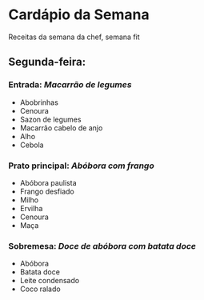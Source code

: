 # Cardápio da Semana 

Receitas da semana da chef, semana fit

## Segunda-feira:
### Entrada: *Macarrão de legumes*

* Abobrinhas
* Cenoura 
* Sazon de legumes
* Macarrão cabelo de anjo 
* Alho 
* Cebola 

### Prato principal: *Abóbora com frango*

* Abóbora paulista
* Frango desfiado
* Milho
* Ervilha 
* Cenoura 
* Maça

### Sobremesa: *Doce de abóbora com batata doce*

* Abóbora
* Batata doce 
* Leite condensado
* Coco ralado



